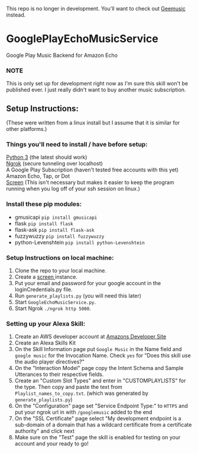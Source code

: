 This repo is no longer in development. You'll want to check out [Geemusic](https://github.com/stevenleeg/geemusic/) instead.

# GooglePlayEchoMusicService #

Google Play Music Backend for Amazon Echo 
### NOTE ###
This is only set up for development right now as I'm sure this skill won't be published ever. I just really didn't want to buy another music subscription. 
## Setup Instructions: ##
(These were written from a linux install but I assume that it is similar for other platforms.)

### Things you'll need to install / have before setup: ###

[Python 3](https://www.python.org/downloads/) (the latest should work)
<br>
[Ngrok](https://ngrok.com/download) (secure tunneling over localhost)
<br>
A Google Play Subscription (haven't tested free accounts with this yet)
<br>
Amazon Echo, Tap, or Dot
<br>
[Screen](https://www.howtoforge.com/linux_screen) (This isn't necessary but makes it easier to keep the program running when you log off of your ssh session on linux.)

### Install these pip modules:  ###
- gmusicapi `pip install gmusicapi`
- flask `pip install flask`
- flask-ask `pip install flask-ask`
- fuzzywuzzy `pip install fuzzywuzzy`
- python-Levenshtein `pip install python-Levenshtein`

### Setup Instructions on local machine: ###

1. Clone the repo to your local machine.
2. Create a <a href="https://www.howtoforge.com/linux_screen" target="_blank">screen </a> instance.
3. Put your email and password for your google account in the loginCredentials.py file.
4. Run `generate_playlists.py` (you will need this later)
5. Start `GoogleEchoMusicService.py`.
6. Start Ngrok `./ngrok http 5000`.



### Setting up your Alexa Skill: ###

1. Create an AWS developer account at <a href="https://developer.amazon.com/" target="_blank">  Amazons Developer Site</a>
2. Create an Alexa Skills Kit
3. On the Skill Information page put `Google Music` in the Name field and `google music` for the Invocation Name. Check `yes` for "Does this skill use the audio player directives?"
4. On the "Interaction Model" page copy the Intent Schema and Sample Utterances to their respective fields.
5. Create an "Custom Slot Types" and enter in "CUSTOMPLAYLISTS" for the type. Then copy and paste the text from `Playlist_names_to_copy.txt`. (which was generated by `generate_playlists.py`)
6. On the "Configuration" page set "Service Endpoint Type:" to `HTTPS` and put your ngrok url in with `/googlemusic` added to the end
7. On the "SSL Certificate" page select "My development endpoint is a sub-domain of a domain that has a wildcard certificate from a certificate authority" and click next
8. Make sure on the "Test" page the skill is enabled for testing on your account and your ready to go!





